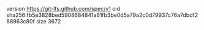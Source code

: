 version https://git-lfs.github.com/spec/v1
oid sha256:fb5e3828bed5908684841a61fb3be0d5a79a2c0d79937c76a7dbdf288963c80f
size 3672
